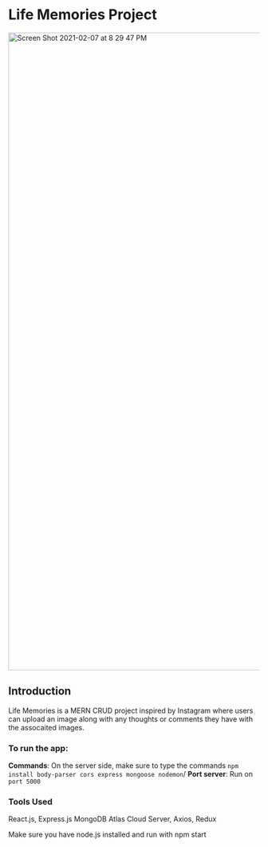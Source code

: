 # Life Memories Project
<img width="1277" alt="Screen Shot 2021-02-07 at 8 29 47 PM" src="https://user-images.githubusercontent.com/51249015/107173101-3c1c0180-6984-11eb-82a2-16312ef6d03c.png">

## Introduction
Life Memories is a MERN CRUD project inspired by Instagram where users can upload an image along with any thoughts or comments they have with the assocaited images.

### To run the app:
**Commands**: On the server side, make sure to type the commands `npm install body-parser cors express mongoose nodemon`/
**Port server**: Run on `port 5000`

### Tools Used
React.js, Express.js MongoDB Atlas Cloud Server, Axios, Redux

Make sure you have node.js installed and run with npm start
